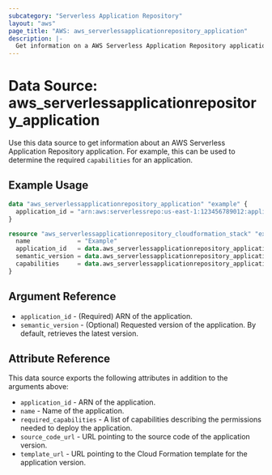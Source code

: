 ```yaml
---
subcategory: "Serverless Application Repository"
layout: "aws"
page_title: "AWS: aws_serverlessapplicationrepository_application"
description: |-
  Get information on a AWS Serverless Application Repository application
---
```


# Data Source: aws_serverlessapplicationrepository_application

Use this data source to get information about an AWS Serverless Application Repository application. For example, this can be used to determine the required `capabilities` for an application.

## Example Usage

```terraform
data "aws_serverlessapplicationrepository_application" "example" {
  application_id = "arn:aws:serverlessrepo:us-east-1:123456789012:applications/ExampleApplication"
}

resource "aws_serverlessapplicationrepository_cloudformation_stack" "example" {
  name             = "Example"
  application_id   = data.aws_serverlessapplicationrepository_application.example.application_id
  semantic_version = data.aws_serverlessapplicationrepository_application.example.semantic_version
  capabilities     = data.aws_serverlessapplicationrepository_application.example.required_capabilities
}
```

## Argument Reference

* `application_id` - (Required) ARN of the application.
* `semantic_version` - (Optional) Requested version of the application. By default, retrieves the latest version.

## Attribute Reference

This data source exports the following attributes in addition to the arguments above:

* `application_id` - ARN of the application.
* `name` - Name of the application.
* `required_capabilities` - A list of capabilities describing the permissions needed to deploy the application.
* `source_code_url` - URL pointing to the source code of the application version.
* `template_url` - URL pointing to the Cloud Formation template for the application version.
